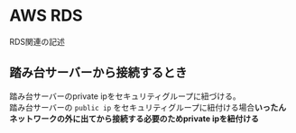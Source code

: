 # AWS RDS

RDS関連の記述

## 踏み台サーバーから接続するとき

踏み台サーバーのprivate ipをセキュリティグループに紐づける。  
踏み台サーバーの `public ip` をセキュリティグループに紐付ける場合**いったんネットワークの外に出てから接続する必要のためprivate ipを紐付ける**
